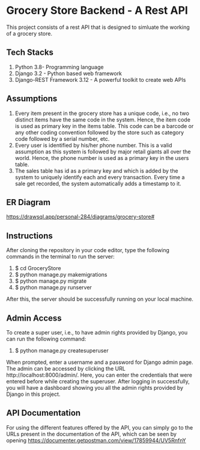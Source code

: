 # Grocery Store Backend - A Rest API
This project consists of a rest API that is designed to simluate the working of a grocery store. 
## Tech Stacks
1. Python 3.8- Programming language
2. Django 3.2 - Python based web framework
3. Django-REST Framework 3.12 - A powerful toolkit to create web APIs
## Assumptions
1. Every item present in the grocery store has a unique code, i.e., no two distinct items have the same code in the system. Hence, the item code is used as primary key in the items table. This code can be a barcode or any other coding convention followed by the store such as category code followed by a serial number, etc.
2. Every user is identified by his/her phone number. This is a valid assumption as this system is followed by major retail giants all over the world. Hence, the phone number is used as a primary key in the users table.
3. The sales table has id as a primary key and which is added by the system to uniquely identify each and every transaction. Every time a sale get recorded, the system automatically adds a timestamp to it. 
## ER Diagram
https://drawsql.app/personal-284/diagrams/grocery-store#
## Instructions
After cloning the repository in your code editor, type the following commands in the terminal to run the server:
1. $ cd GroceryStore
2. $ python manage.py makemigrations
3. $ python manage.py migrate
4. $ python manage.py runserver     
   
After this, the server should be successfully running on your local machine.
## Admin Access
To create a super user, i.e., to have admin rights provided by Django, you can run the following command:
1. $ python manage.py createsuperuser   
         
When prompted, enter a username and a password for Django admin page. The admin can be accessed by clicking the URL http://localhost:8000/admin/. Here, you can enter the credentials that were entered before while creating the superuser. After logging in successfully, you will have a dashboard showing you all the admin rights provided by Django in this project. 
## API Documentation
For using the different features offered by the API, you can simply go to the URLs present in the documentation of the API, which can be seen by opening https://documenter.getpostman.com/view/17859944/UV5RnfnY

